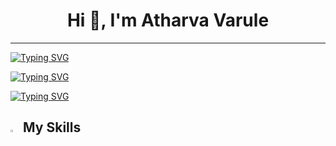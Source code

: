 <h1 align="center">Hi 👋, I'm Atharva Varule</h1>
<hr>

<a href="https://git.io/typing-svg"><img src="https://readme-typing-svg.demolab.com?font=Tilt+Neon&weight=500&size=28&pause=1000&color=0FAAF7&center=true&vCenter=true&random=false&width=435&lines=Computer+Engineering+Student;Flutter+Developer;Passionate+Project+Builder;Travel+Enthusiast;Book+Lover;Chess+Player" alt="Typing SVG" /></a>

<a href="https://git.io/typing-svg"><img src="https://readme-typing-svg.demolab.com?font=Exo+2&weight=500&size=28&pause=1000&color=0FAAF7&center=true&vCenter=true&random=false&width=435&lines=Computer+Engineering+Student;Flutter+Developer;Passionate+Project+Builder;Travel+Enthusiast;Book+Lover;Chess+Player" alt="Typing SVG" /></a>

<a href="https://git.io/typing-svg"><img src="https://readme-typing-svg.demolab.com?font=Dosis&weight=500&size=28&pause=1000&color=0FAAF7&center=true&vCenter=true&random=false&width=435&lines=Computer+Engineering+Student;Flutter+Developer;Passionate+Project+Builder;Travel+Enthusiast;Book+Lover;Chess+Player" alt="Typing SVG" /></a>

## <img src="https://media2.giphy.com/media/QssGEmpkyEOhBCb7e1/giphy.gif?cid=ecf05e47a0n3gi1bfqntqmob8g9aid1oyj2wr3ds3mg700bl&rid=giphy.gif" width ="3%"> My Skills
